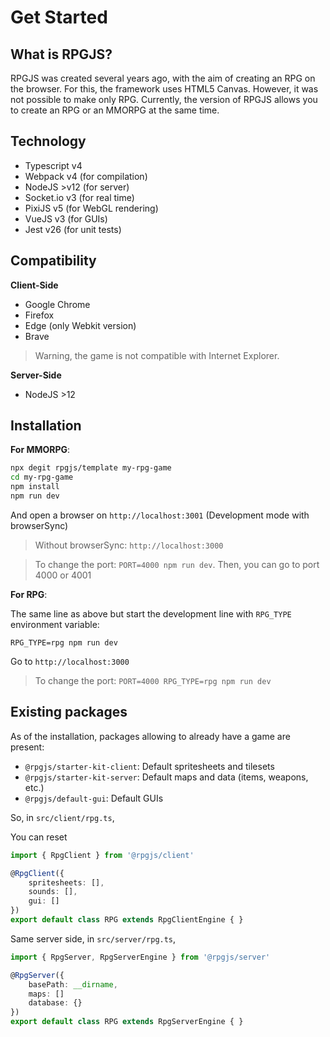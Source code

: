 # Get Started

## What is RPGJS?

RPGJS was created several years ago, with the aim of creating an RPG on the browser. For this, the framework uses HTML5 Canvas. However, it was not possible to make only RPG. Currently, the version of RPGJS allows you to create an RPG or an MMORPG at the same time.

## Technology

- Typescript v4
- Webpack v4 (for compilation)
- NodeJS >v12 (for server)
- Socket.io v3 (for real time)
- PixiJS v5 (for WebGL rendering)
- VueJS v3 (for GUIs)
- Jest v26 (for unit tests)

## Compatibility

**Client-Side**

- Google Chrome
- Firefox
- Edge (only Webkit version)
- Brave

> Warning, the game is not compatible with Internet Explorer.

**Server-Side**

- NodeJS >12

## Installation

**For MMORPG**:

```bash
npx degit rpgjs/template my-rpg-game
cd my-rpg-game
npm install
npm run dev
```

And open a browser on `http://localhost:3001` (Development mode with browserSync)

 > Without browserSync: `http://localhost:3000`
 
 > To change the port: `PORT=4000 npm run dev`. Then, you can go to port 4000 or 4001

**For RPG**:

The same line as above but start the development line with `RPG_TYPE` environment variable:

`RPG_TYPE=rpg npm run dev`

Go to `http://localhost:3000`

> To change the port: `PORT=4000 RPG_TYPE=rpg npm run dev`

## Existing packages

As of the installation, packages allowing to already have a game are present:

* `@rpgjs/starter-kit-client`: Default spritesheets and tilesets
* `@rpgjs/starter-kit-server`: Default maps and data (items, weapons, etc.)
* `@rpgjs/default-gui`: Default GUIs

So, in `src/client/rpg.ts`,

You can reset 

```ts
import { RpgClient } from '@rpgjs/client'

@RpgClient({
    spritesheets: [],
    sounds: [],
    gui: []
})
export default class RPG extends RpgClientEngine { }
```

Same server side, in `src/server/rpg.ts`,

```ts
import { RpgServer, RpgServerEngine } from '@rpgjs/server'

@RpgServer({
    basePath: __dirname,
    maps: []
    database: {}
})
export default class RPG extends RpgServerEngine { } 
```